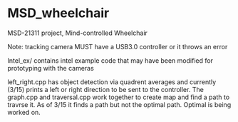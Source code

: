 # MSD_wheelchair
MSD-21311 project, Mind-controlled Wheelchair

Note: tracking camera MUST have a USB3.0 controller or it throws an error

Intel_ex/ contains intel example code that may have been modified for prototyping  with the cameras


left_right.cpp has object detection via quadrent averages and currently (3/15) prints a left or right direction to be sent to the controller. 
The graph.cpp and traversal.cpp work together to create map and find a path to travrse it. As of 3/15 it finds a path but not the optimal path. Optimal is being worked on.



